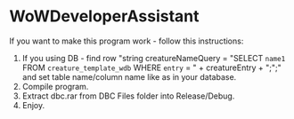 # WoWDeveloperAssistant

If you want to make this program work - follow this instructions:
1. If you using DB - find row "string creatureNameQuery = "SELECT `name1` FROM `creature_template_wdb` WHERE `entry` = " + creatureEntry + ";";" and set table name/column name like as in your database.
2. Compile program.
3. Extract dbc.rar from DBC Files folder into Release/Debug.
4. Enjoy.
